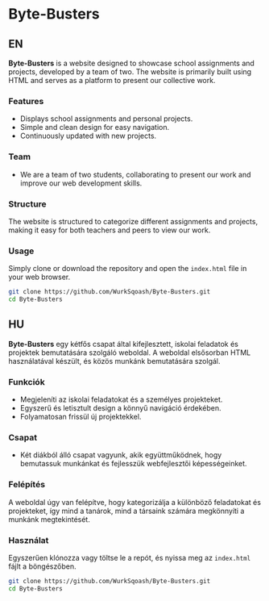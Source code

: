 # Byte-Busters

## EN
**Byte-Busters** is a website designed to showcase school assignments and projects, developed by a team of two. The website is primarily built using HTML and serves as a platform to present our collective work.

### Features
- Displays school assignments and personal projects.
- Simple and clean design for easy navigation.
- Continuously updated with new projects.

### Team
- We are a team of two students, collaborating to present our work and improve our web development skills.

### Structure
The website is structured to categorize different assignments and projects, making it easy for both teachers and peers to view our work.

### Usage
Simply clone or download the repository and open the `index.html` file in your web browser.

```bash
git clone https://github.com/WurkSqoash/Byte-Busters.git
cd Byte-Busters
```

## HU
**Byte-Busters** egy kétfős csapat által kifejlesztett, iskolai feladatok és projektek bemutatására szolgáló weboldal. A weboldal elsősorban HTML használatával készült, és közös munkánk bemutatására szolgál.

### Funkciók
- Megjeleníti az iskolai feladatokat és a személyes projekteket.
- Egyszerű és letisztult design a könnyű navigáció érdekében.
- Folyamatosan frissül új projektekkel.

### Csapat
- Két diákból álló csapat vagyunk, akik együttműködnek, hogy bemutassuk munkánkat és fejlesszük webfejlesztői képességeinket.

### Felépítés
A weboldal úgy van felépítve, hogy kategorizálja a különböző feladatokat és projekteket, így mind a tanárok, mind a társaink számára megkönnyíti a munkánk megtekintését.

### Használat
Egyszerűen klónozza vagy töltse le a repót, és nyissa meg az `index.html` fájlt a böngészőben.

```bash
git clone https://github.com/WurkSqoash/Byte-Busters.git
cd Byte-Busters
```
